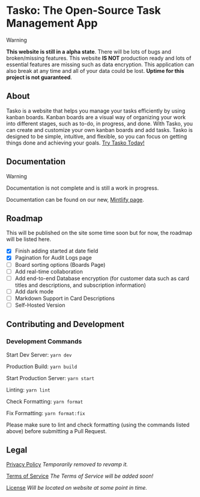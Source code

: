 # Tasko: The Open-Source Task Management App

> [!WARNING]
> **This website is still in a alpha state**. There will be lots of bugs and broken/missing features. This website **IS NOT** production ready and lots of essential features are missing such as data encryption. This application can also break at any time and all of your data could be lost. **Uptime for this project is not guaranteed**.

## About

Tasko is a website that helps you manage your tasks efficiently by using kanban boards. Kanban boards are a visual way of organizing your work into different stages, such as to-do, in progress, and done. With Tasko, you can create and customize your own kanban boards and add tasks. Tasko is designed to be simple, intuitive, and flexible, so you can focus on getting things done and achieving your goals. [Try Tasko Today!](https://tasko-omega.vercel.app/)

## Documentation

> [!WARNING]
> Documentation is not complete and is still a work in progress.

Documentation can be found on our new, [Mintlify page](https://tasko.mintlify.app/).

## Roadmap

This will be published on the site some time soon but for now, the roadmap will be listed here.

- [x] Finish adding started at date field
- [x] Pagination for Audit Logs page
- [ ] Board sorting options (Boards Page)
- [ ] Add real-time collaboration
- [ ] Add end-to-end Database encryption (for customer data such as card titles and descriptions, and subscription information)
- [ ] Add dark mode
- [ ] Markdown Support in Card Descriptions
- [ ] Self-Hosted Version

## Contributing and Development

### Development Commands

Start Dev Server: ``yarn dev``

Production Build: ``yarn build``

Start Production Server: ``yarn start``

Linting: ``yarn lint``

Check Formatting: ``yarn format``

Fix Formatting: ``yarn format:fix``

Please make sure to lint and check formatting (using the commands listed above) before submitting a Pull Request.

## Legal

[Privacy Policy](https://tasko-omega.vercel.app/privacy-policy) _Temporarily removed to revamp it._

[Terms of Service](https://tasko-omega.vercel.app/terms-of-service) _The Terms of Service will be added soon!_

[License](https://github.com/ahmadk953/tasko/blob/main/LICENCE) _Will be located on website at some point in time._
